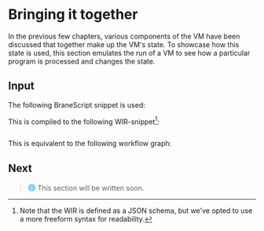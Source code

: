 # Bringing it together
In the previous few chapters, various components of the VM have been discussed that together make up the VM's state. To showcase how this state is used, this section emulates the run of a VM to see how a particular program is processed and changes the state.


## Input
The following BraneScript snippet is used:


This is compiled to the following WIR-snippet[^syntax]:
```wir

```

This is equivalent to the following workflow graph:


[^syntax]: Note that the WIR is defined as a JSON schema, but we've opted to use a more freeform syntax for readability.


## Next
> <img src="../../assets/img/info.png" alt="info" width="16" style="margin-top: 2px; margin-bottom: -2px"/> This section will be written soon.
